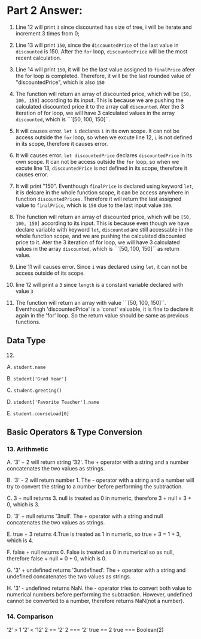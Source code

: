 # Part 2 Answer:

1. Line 12 will print ```3``` since discounted has size of tree, i will be iterate and increment 3 times from 0;

2. Line 13 will print ```150```, since the ```discountedPrice``` of the last value in ```discounted``` is 150. After the ```for``` loop, ```discountedPrice``` will be the most recent calculation.

3. Line 14 will print ```150```, it will be the last value assigned to ```finalPrice``` afeer the for loop is completed. Therefore, it will be the last rounded value of "discountedPrice", which is also ```150```

4. The function will return an array of discounted price, which will be ```[50, 100, 150]``` according to its input. This is because we are pushing the calculated discounted price it to the array call ```discounted```. Ater the 3 iteration of for loop, we will have 3 calculated values in the array ```discounted```, which is ```[50, 100, 150]``.

5. It will causes error. ```let i``` declares ```i``` in its own scope. It can not be access outside the ```for``` loop, so when we excute line 12, ```i``` is not defined in its scope, therefore it causes error.

6. It will causes error. ```let discountedPrice``` declares ```discountedPrice``` in its own scope. It can not be access outside the ```for``` loop, so when we excute line 13, ```discountedPrice``` is not defined in its scope, therefore it causes error.

7. It will print "150". Eventhough ```finalPrice``` is declared using keyword ```let```, it is delcare in the whole function scope, it can be access anywhere in function ```discountedPrices```. Therefore it will return the last assigned value to ```finalPrice```, which is ```150``` due to the last input value ```300```.

8. The function will return an array of discounted price, which will be ```[50, 100, 150]``` according to its input. This is because even though we have declare variable with keyword ```let```, ```discounted``` are still accessable in the whole function scope, and we are pushing the calculated discounted price to it. Ater the 3 iteration of for loop, we will have 3 calculated values in the array ```discounted```, which is ```[50, 100, 150]`` as return value.

9. Line 11 will causes error. Since ```i``` was declared using ```let```, it can not be access outside of its scope.

10. line 12 will print a ```3``` since ```length``` is a constant variable declared with value ```3```

11. The function will return an array with value ```[50, 100, 150]``. Eventhough 'discountedPrice' is a 'const' valuable, it is fine to declare it again in the 'for' loop. So the return value should be same as previous functions.

## Data Type

12.
A. ```student.name```

B. ```student['Grad Year']```

C. ```student.greeting()```

D. ```student['Favorite Teacher'].name```

E. ```student.courseLoad[0]```

## Basic Operators & Type Conversion 

### 13. Arithmetic

A. '3' + 2 will return string '32'. The + operator with a string and a number concatenates the two values as strings.

B. '3' - 2 will return number 1. The - operator with a string and a number will try to convert the string to a number before performing the subtraction.

C.  3 + null returns 3. null is treated as 0 in numeric, therefore 3 + null = 3 + 0, which is 3.

D. '3' + null returns '3null'. The + operator with a string and null concatenates the two values as strings.

E. true + 3 returns 4.True is treated as 1 in numeric, so true + 3 = 1 + 3, which is 4.

F. false + null returns 0. False is treated as 0 in numerical so as null, therefore false + null = 0 + 0, which is 0.

G. '3' + undefined returns '3undefined'. The + operator with a string and undefined concatenates the two values as strings.

H. '3' - undefined returns NaN. the - operator tries to convert both value to numerical numbers before performing the subtraction. However, undefined cannot be converted to a number, therefore returns NaN(not a number).

### 14. Comparison
‘2’ > 1
‘2’ < ‘12’
2 == ‘2’
2 === ‘2’
true == 2
true === Boolean(2)
